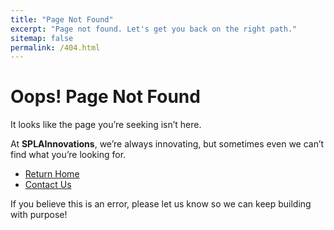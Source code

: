 ```yaml
---
title: "Page Not Found"
excerpt: "Page not found. Let's get you back on the right path."
sitemap: false
permalink: /404.html
---
```


# Oops! Page Not Found

It looks like the page you’re seeking isn’t here.

At **SPLAInnovations**, we’re always innovating, but sometimes even we can’t find what you’re looking for.

- [Return Home](/)
- [Contact Us](mailto:info@splainnovations.com)

If you believe this is an error, please let us know so we can keep building with purpose!

